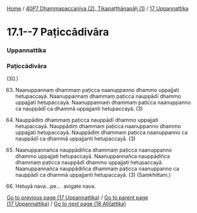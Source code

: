 
[Home](/) / [40P7 Dhammapaccanīya (2), Tikapaṭṭhānapāḷi (1)](../../40P7.md) / [17 Uppannattika](../17.md)

# 17.1--7 Paṭiccādivāra

### Uppannattika

### Paṭiccādivāra

(30.)

63. Naanuppannaṃ dhammaṃ paṭicca naanuppanno dhammo uppajjati hetupaccayā. Naanuppannaṃ dhammaṃ paṭicca nauppādī dhammo uppajjati hetupaccayā. Naanuppannaṃ dhammaṃ paṭicca naanuppanno ca nauppādī ca dhammā uppajjanti hetupaccayā. (3)

64. Nauppādiṃ dhammaṃ paṭicca nauppādī dhammo uppajjati hetupaccayā. Nauppādiṃ dhammaṃ paṭicca naanuppanno dhammo uppajjati hetupaccayā. Nauppādiṃ dhammaṃ paṭicca naanuppanno ca nauppādī ca dhammā uppajjanti hetupaccayā. (3)

65. Naanuppannañca nauppādiñca dhammaṃ paṭicca naanuppanno dhammo uppajjati hetupaccayā. Naanuppannañca nauppādiñca dhammaṃ paṭicca nauppādī dhammo uppajjati hetupaccayā. Naanuppannañca nauppādiñca dhammaṃ paṭicca naanuppanno ca nauppādī ca dhammā uppajjanti hetupaccayā. (3) (Saṃkhittaṃ.)

66. Hetuyā nava…pe…  avigate nava.

[Go to previous page (17 Uppannattika)](../17.md) / [Go to parent page (17 Uppannattika)](../17.md) / [Go to next page (18 Atītattika)](../18.md)


